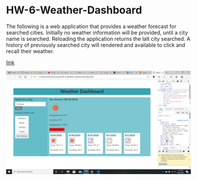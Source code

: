 # HW-6-Weather-Dashboard

The following is a web application that provides a weather forecast for searched cities. Initially no weather information will be provided, until a city name is searched. Reloading the application returns the lalt city searched. A history of previously searched city will rendered and available to click and recall their weather. 

[link](https://drewalvarez.github.io/HW-6-Weather-Dashboard/)

![WeatherDashboard](img/weatherDashboardImg.png)